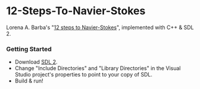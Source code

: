# 12-Steps-To-Navier-Stokes

Lorena A. Barba's "[12 steps to Navier-Stokes](http://lorenabarba.com/blog/cfd-python-12-steps-to-navier-stokes/)", implemented with C++ & SDL 2.

### Getting Started

* Download [SDL 2](https://www.libsdl.org/download-2.0.php).
* Change "Include Directories" and "Library Directories" in the Visual Studio project's properties to point to your copy of SDL.
* Build & run!
